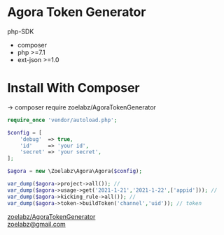 # Agora Token Generator
php-SDK

* composer
* php >=7.1
* ext-json >=1.0

# Install With Composer
-> composer require zoelabz/AgoraTokenGenerator

```php
require_once 'vendor/autoload.php';

$config = [
    'debug'  => true,
    'id'     => 'your id',
    'secret' => 'your secret',
];

$agora = new \Zoelabz\Agora\Agora($config);

var_dump($agora->project->all()); // 
var_dump($agora->usage->get('2021-1-21','2021-1-22',['appid'])); //
var_dump($agora->kicking_rule->all()); //
var_dump($agora->token->buildToken('channel','uid')); // token
```

[zoelabz/AgoraTokenGenerator](https://github.com/zoelabz/AgoraTokenGenerator)  
zoelabz@gmail.com